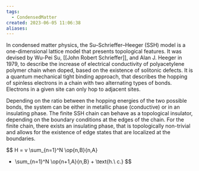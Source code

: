 ```yaml
---
tags:
  - CondensedMatter
created: 2023-06-05 11:06:38
aliases:
---
```


In condensed matter physics, the Su–Schrieffer–Heeger (SSH) model is a one-dimensional lattice model that presents topological features. It was devised by Wu-Pei Su, [[John Robert Schrieffer]], and Alan J. Heeger in 1979, to describe the increase of electrical conductivity of polyacetylene polymer chain when doped, based on the existence of solitonic defects. It is a quantum mechanical tight binding approach, that describes the hopping of spinless electrons in a chain with two alternating types of bonds. Electrons in a given site can only hop to adjacent sites.

Depending on the ratio between the hopping energies of the two possible bonds, the system can be either in metallic phase (conductive) or in an insulating phase. The finite SSH chain can behave as a topological insulator, depending on the boundary conditions at the edges of the chain. For the finite chain, there exists an insulating phase, that is topologically non-trivial and allows for the existence of edge states that are localized at the boundaries. 

$$
H = v \sum_{n=1}^N \op{n,B}{n,A}
+ \sum_{n=1}^N \op{n+1,A}{n,B} + \text{h.\ c.}
$$